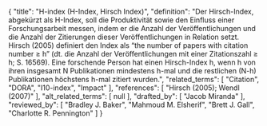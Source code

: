 {
    "title": "H-index (H-Index, Hirsch Index)",
    "definition": "Der Hirsch-Index, abgekürzt als H-Index, soll die Produktivität sowie den Einfluss einer Forschungsarbeit messen, indem er die Anzahl der Veröffentlichungen und die Anzahl der Zitierungen dieser Veröffentlichungen in Relation setzt. Hirsch (2005) definiert den Index als “the number of papers with citation number ≥ h” (dt. die Anzahl der Veröffentlichungen mit einer Zitationszahl ≥ h; S. 16569). Eine forschende Person hat einen Hirsch-Index h, wenn h von ihren insgesamt N Publikationen mindestens h-mal und die restlichen (N-h) Publikationen höchstens h-mal zitiert wurden.",
    "related_terms": [
        "Citation",
        "DORA",
        "I10-index",
        "Impact"
    ],
    "references": [
        "Hirsch (2005); Wendl (2007)"
    ],
    "alt_related_terms": [
        null
    ],
    "drafted_by": [
        "Jacob Miranda"
    ],
    "reviewed_by": [
        "Bradley J. Baker",
        "Mahmoud M. Elsherif",
        "Brett J. Gall",
        "Charlotte R. Pennington"
    ]
}